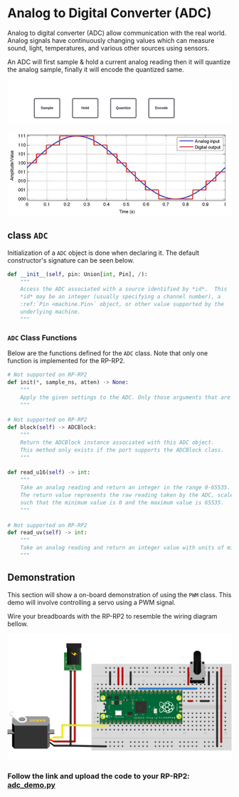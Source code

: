 # Analog to Digital Converter (ADC)

Analog to digital converter (ADC) allow communication with the real world. Analog signals have continuously changing values which can measure sound, light, temperatures, and various other sources using sensors. 
 
An ADC will first sample & hold a current analog reading then it will quantize the analog sample, finally it will encode the quantized same.

<p align="center">
<img src="../../img/adc_block_inv.png" width="1000">
</p>


<p align="center">
<img src="../../img/adc_sig.jpg" width="650">
</p>

## class `ADC`

Initialization of a `ADC` object is done when declaring it. The default constructor's signature can be seen below.

```python
def __init__(self, pin: Union[int, Pin], /):
    """
    Access the ADC associated with a source identified by *id*.  This
    *id* may be an integer (usually specifying a channel number), a
    :ref:`Pin <machine.Pin>` object, or other value supported by the
    underlying machine.
    """
```

###  `ADC` Class Functions

Below are the functions defined for the `ADC` class.
 Note that only one function is implemented for the RP-RP2.

```python
# Not supported on RP-RP2
def init(*, sample_ns, atten) -> None:
    """
    Apply the given settings to the ADC. Only those arguments that are specified will be changed. See the ADC constructor above for what the arguments are.
    """

# Not supported on RP-RP2
def block(self) -> ADCBlock:
    """
    Return the ADCBlock instance associated with this ADC object.
    This method only exists if the port supports the ADCBlock class.
    """

def read_u16(self) -> int:
    """
    Take an analog reading and return an integer in the range 0-65535.
    The return value represents the raw reading taken by the ADC, scaled
    such that the minimum value is 0 and the maximum value is 65535.
    """

# Not supported on RP-RP2
def read_uv(self) -> int:
    """
    Take an analog reading and return an integer value with units of microvolts. It is up to the particular port whether or not this value is calibrated, and how calibration is done.
    """
```

## Demonstration
This section will show a on-board demonstration of using the `PWM` class. This demo will involve controlling a servo using a PWM signal.  
  
Wire your breadboards with the RP-RP2 to resemble the wiring diagram bellow.

![gpio_wiring](../../img/adc_demo.png)

### Follow the link and upload the code to your RP-RP2: [adc_demo.py](adc_demo.py)
